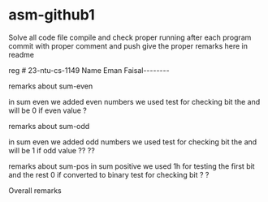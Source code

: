 # asm-github1

Solve all code file 
compile and check proper running
after each program commit with proper comment and push
give the proper remarks here in readme


reg #   23-ntu-cs-1149  Name Eman Faisal--------



remarks about sum-even

in sum even we added even numbers we used test for checking bit the and will be 0 if even value
?



remarks about sum-odd

in sum even we added odd numbers we used test for checking bit the and will be 1 if odd value
??
??

remarks about sum-pos
in sum positive we used 1h for testing the first bit and the rest 0 if converted to binary test for checking bit 
?
?


Overall remarks